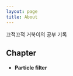 ```yaml
---
layout: page
title: About
---
```


<p class="message">
  끄적끄적 거북이의 공부 기록
</p>

## Chapter

- #### **Particle filter**
